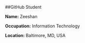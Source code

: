 ##GitHub Student

**Name:** Zeeshan 

**Occupation:** Information Technology

**Location:** Baltimore, MD, USA
